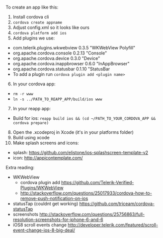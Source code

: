 To create an app like this:

1. Install cordova cli
2. `cordova create appname`
3. Adjust config.xml so it looks like ours
4. `cordova platform add ios`
5. Add plugins we use:
  - com.telerik.plugins.wkwebview 0.3.5 "WKWebView Polyfill"
  - org.apache.cordova.console 0.2.13 "Console"
  - org.apache.cordova.device 0.3.0 "Device"
  - org.apache.cordova.inappbrowser 0.6.0 "InAppBrowser"
  - org.apache.cordova.statusbar 0.1.10 "StatusBar
  - To add a plugin run `cordova plugin add <plugin name>`
6. In your cordova app:
  - `rm -r www`
  - `ln -s ../PATH_TO_REAPP_APP/build/ios www`
7. In your reapp app:
  - Build for ios: `reapp build ios && (cd ~/PATH_TO_YOUR_CORDOVA_APP && cordova prepare)`
8. Open the .xcodeproj in Xcode (it's in your platforms folder)
9. Build using xcode
10. Make splash screens and icons:
  - splash: https://github.com/elistone/ios-splashscreen-template-v2
  - icon: http://appicontemplate.com/


Extra reading:

 - WKWebView
   - cordova plugin add https://github.com/Telerik-Verified-Plugins/WKWebView
   - http://stackoverflow.com/questions/25017933/cordova-how-to-remove-push-notification-on-ios
 - statusTap (couldnt get working) https://github.com/triceam/cordova-statusTap
 - screenshots http://stackoverflow.com/questions/25756863/full-resolution-screenshots-for-iphone-6-and-6
 - iOS8 scroll events change http://developer.telerik.com/featured/scroll-event-change-ios-8-big-deal/
